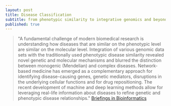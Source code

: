 ```yaml
---
layout: post
title: Disease Classification
subtitle: from phenotypic similarity to integrative genomics and beyond
published: true
---
```

>"A fundamental challenge of modern biomedical research is understanding how diseases that are similar on the phenotypic level are similar on the molecular level. Integration of various genomic data sets with the traditionally used phenotypic disease similarity revealed novel genetic and molecular mechanisms and blurred the distinction between monogenic (Mendelian) and complex diseases. Network-based medicine has emerged as a complementary approach for identifying disease-causing genes, genetic mediators, disruptions in the underlying cellular functions and for drug repositioning. The recent development of machine and deep learning methods allow for leveraging real-life information about diseases to refine genetic and phenotypic disease relationships." [Briefings in Bioinformatics](https://watermark.silverchair.com/bby049.pdf?token=AQECAHi208BE49Ooan9kkhW_Ercy7Dm3ZL_9Cf3qfKAc485ysgAAArMwggKvBgkqhkiG9w0BBwagggKgMIICnAIBADCCApUGCSqGSIb3DQEHATAeBglghkgBZQMEAS4wEQQMS7b71CCbdeGPFk5SAgEQgIICZl9FzThMrKxfElFkRrWTLkI-o8jCQNPJULFJCn3NTAm8Oc28VR6-OR7kAN9morY1yqr0-MB7yzslVev2tAdorDclQFyyfYl-tkkNjAK-qcDO4E1lEpY_tGDwU1hzmdEfJrfkuOZAq7Wn-Q2jZ_ePOglJJUgcBguLuy2L-yGYjPhE1Iw_IB72gIBBzUzK0D7_dXjX5XUlFyFyulkWsBkL4Vg83Hwbqyd3FRu4a-wqxZzP2L4J_iP-kUzIOP_ltqsUsCReRgGe6ZlsgGlTDy1cx0pkZZwNT-31G-ySbe6SjOQz9S7N6dq8FJJpJP3JklPB_4m2CiG5MLsVExuB_xALOveDlSoVOLAMQaZ6YtFF2kn2jTCGFTavHTZefaNHRQgcLqiCoLgdaYCtsygVB6Ux4hXGJkx8uD97Ahopjz_JqtoriHCyMu3MOs26gCXlHwCU3ztsGm9OUGE1_P3GtJ10IQDlG3Jzem12Bke_InB2JSnilpEZHeSUSRqgs-W7AIG8wFB7K0jh2qp2biQLehD6bgdn9Pejt5Iwj0BxMxekcGizoIGY2fUoe0cLmBD9sZ0P53BHd6n3if1PeLLdxGzJ-8wGLivHGylyiLkaPvND985AmYEsUKv5iG1xGkjv9zdR3oEm1cjLhp5ikjfyItOURLloIDrsXCMPnanIzKZRjA5CSgByrZTXwBkJE7_cY4xKJUTA9uCFMTsgEDmWj978UY_7t-1I-GilvSr63L-TgF6evToYETJ5VelFcVp1JH8hvtq6hbzyAvoZbhdcyVGGyRXfaGVrr4YKcw5yMjBq3ajUsMgkpNmM)


